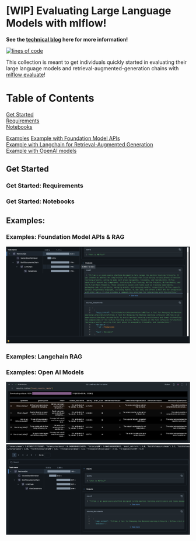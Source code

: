 
# [WIP] Evaluating Large Language Models with mlflow!

__See the [technical blog](https://community.databricks.com/t5/technical-blog/mlops-gym-evaluating-large-language-models-with-mlflow/ba-p/72815) here for more information!__


[![lines of code](https://tokei.rs/b1/github.com/willsmithDB/llm-evaluation-mlflow)]([https://codecov.io/github.com/willsmithDB/llm-evaluation-mlflow](https://github.com/willsmithDB/llm-evaluation-mlflow))

This collection is meant to get individuals quickly started in evaluating their large language models and retrieval-augmented-generation chains with [mlflow evaluate](https://mlflow.org/docs/latest/llms/llm-evaluate/index.html)!

# Table of Contents 

[Get Started](#get-started)  
[Requirements](#requirements)  
[Notebooks](#notebooks)  

[Examples](#examples)
[Example with Foundation Model APIs](#fmapi-rag)  
[Example with Langchain for Retrieval-Augmented Generation](#langchain-rag)  
[Example with OpenAI models](#open-ai)

## Get Started

### Get Started: Requirements
### Get Started: Notebooks

## Examples:  

### Examples: Foundation Model APIs & RAG
![Result Table](./img/RAG_results.png)
### Examples: Langchain RAG
### Examples: Open AI Models 
![Result Table](./img/external_model_table.png)
![Cell UI](./img/external_model_cell.png)